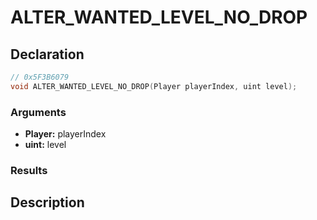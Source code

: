 # ALTER_WANTED_LEVEL_NO_DROP

## Declaration
```cpp
// 0x5F3B6079
void ALTER_WANTED_LEVEL_NO_DROP(Player playerIndex, uint level);
```

### Arguments
- **Player:** playerIndex
- **uint:** level

### Results

## Description
